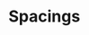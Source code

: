 # Spacings

<script lang="ts" setup>
import OnyxSpacingTokens from "./.vitepress/components/OnyxSpacingTokens.vue"
</script>

<OnyxSpacingTokens />
